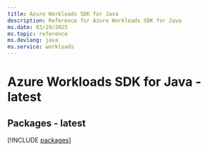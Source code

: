 ```yaml
---
title: Azure Workloads SDK for Java
description: Reference for Azure Workloads SDK for Java
ms.date: 03/29/2025
ms.topic: reference
ms.devlang: java
ms.service: workloads
---
```

# Azure Workloads SDK for Java - latest
## Packages - latest
[!INCLUDE [packages](workloads-index.md)]